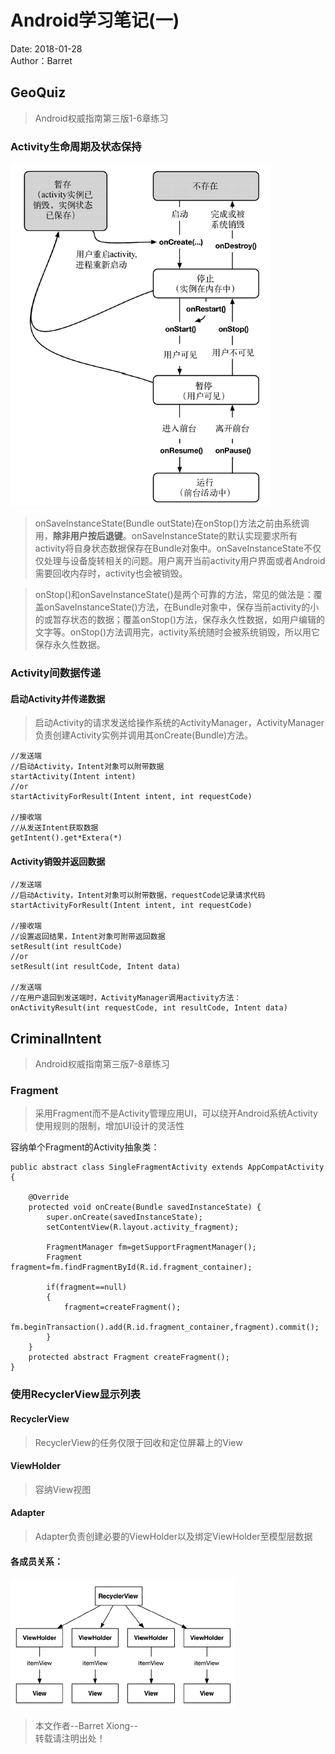 # Android学习笔记(一)      
Date: 2018-01-28     
Author：Barret            

## GeoQuiz     
> Android权威指南第三版1-6章练习              

### Activity生命周期及状态保持                 
![](https://github.com/xiong-ang/Android-Practice/blob/master/GeoQuiz/Activity%E7%94%9F%E5%91%BD%E5%91%A8%E6%9C%9F.PNG?raw=true)                   
                    
> onSaveInstanceState(Bundle outState)在onStop()方法之前由系统调用，**除非用户按后退键**。onSaveInstanceState的默认实现要求所有activity将自身状态数据保存在Bundle对象中。onSaveInstanceState不仅仅处理与设备旋转相关的问题。用户离开当前activity用户界面或者Android需要回收内存时，activity也会被销毁。         

> onStop()和onSaveInstanceState()是两个可靠的方法，常见的做法是：覆盖onSaveInstanceState()方法，在Bundle对象中，保存当前activity的小的或暂存状态的数据；覆盖onStop()方法，保存永久性数据，如用户编辑的文字等。onStop()方法调用完，activity系统随时会被系统销毁，所以用它保存永久性数据。          
  
### Activity间数据传递               
#### 启动Activity并传递数据             
> 启动Activity的请求发送给操作系统的ActivityManager，ActivityManager负责创建Activity实例并调用其onCreate(Bundle)方法。     

```
//发送端
//启动Activity，Intent对象可以附带数据        
startActivity(Intent intent)
//or
startActivityForResult(Intent intent, int requestCode)

//接收端
//从发送Intent获取数据
getIntent().get*Extera(*)                   
```              

#### Activity销毁并返回数据           
```
//发送端
//启动Activity，Intent对象可以附带数据，requestCode记录请求代码
startActivityForResult(Intent intent, int requestCode)

//接收端
//设置返回结果，Intent对象可附带返回数据
setResult(int resultCode)
//or
setResult(int resultCode, Intent data)

//发送端
//在用户退回到发送端时，ActivityManager调用activity方法：
onActivityResult(int requestCode, int resultCode, Intent data)
```          


## CriminalIntent        
> Android权威指南第三版7-8章练习             

### Fragment                 
> 采用Fragment而不是Activity管理应用UI，可以绕开Android系统Activity使用规则的限制，增加UI设计的灵活性             

容纳单个Fragment的Activity抽象类：                 
```
public abstract class SingleFragmentActivity extends AppCompatActivity {

    @Override
    protected void onCreate(Bundle savedInstanceState) {
        super.onCreate(savedInstanceState);
        setContentView(R.layout.activity_fragment);

        FragmentManager fm=getSupportFragmentManager();
        Fragment fragment=fm.findFragmentById(R.id.fragment_container);

        if(fragment==null)
        {
            fragment=createFragment();
            fm.beginTransaction().add(R.id.fragment_container,fragment).commit();
        }
    }
    protected abstract Fragment createFragment();
}
```               

### 使用RecyclerView显示列表               
#### RecyclerView        
> RecyclerView的任务仅限于回收和定位屏幕上的View          

#### ViewHolder       
> 容纳View视图               

#### Adapter                 
> Adapter负责创建必要的ViewHolder以及绑定ViewHolder至模型层数据             

#### 各成员关系：
![](https://github.com/xiong-ang/Android-Practice/blob/master/CriminalIntent/RecyclerView.PNG?raw=true)      
> 本文作者--Barret Xiong--    
> 转载请注明出处！